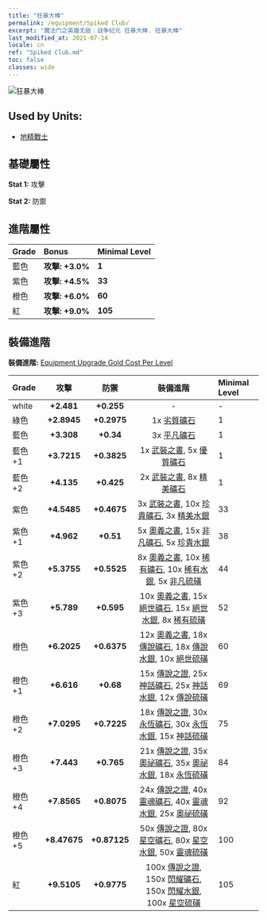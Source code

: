 ```yaml
---
title: "狂暴大棒"
permalink: /equipment/Spiked Club/
excerpt: "魔法门之英雄无敌：战争纪元 狂暴大棒. 狂暴大棒"
last_modified_at: 2021-07-14
locale: cn
ref: "Spiked Club.md"
toc: false
classes: wide
---
```


  ![狂暴大棒](/images/e/e_4011.png)

## Used by Units:

* [地精戰士](/cn/units/Goblin/) 


## 基礎屬性
 **Stat 1:** 攻擊

 **Stat 2:** 防禦

## 進階屬性

  |     Grade    |   Bonus | Minimal Level | 
  |:-------------|:--------|:--------------| 
  | 藍色 | **攻擊: +3.0%** | **1** | 
  | 紫色 | **攻擊: +4.5%** | **33** | 
  | 橙色 | **攻擊: +6.0%** | **60** | 
  | 紅 | **攻擊: +9.0%** | **105** | 


## 裝備進階
 **裝備進階:** [Equipment Upgrade Gold Cost Per Level](/equipment/EquipmentUpgradeCostPerLevel/) 

  |          Grade      | 攻擊 | 防禦 | 裝備進階 | Minimal Level |
  |:--------------------|:---------:|:---------:|:----------------:|:--------------|
  | white | **+2.481** | **+0.255** | - | - |
  | 綠色 | **+2.8945** | **+0.2975** | 1x [劣質礦石](/cn/Items/mat_1/) | 1 |
  | 藍色 | **+3.308** | **+0.34** | 3x [平凡礦石](/cn/Items/mat_6/) | 1 |
  | 藍色 +1 | **+3.7215** | **+0.3825** | 1x [武裝之書](/cn/Items/mat_18/), 5x [優質礦石](/cn/Items/mat_12/) | 1 |
  | 藍色 +2 | **+4.135** | **+0.425** | 2x [武裝之書](/cn/Items/mat_25/), 8x [精美礦石](/cn/Items/mat_19/) | 1 |
  | 紫色 | **+4.5485** | **+0.4675** | 3x [武裝之書](/cn/Items/mat_32/), 10x [珍貴礦石](/cn/Items/mat_26/), 3x [精美水銀](/cn/Items/mat_21/) | 33 |
  | 紫色 +1 | **+4.962** | **+0.51** | 5x [奧義之書](/cn/Items/mat_39/), 15x [非凡礦石](/cn/Items/mat_33/), 5x [珍貴水銀](/cn/Items/mat_28/) | 38 |
  | 紫色 +2 | **+5.3755** | **+0.5525** | 8x [奧義之書](/cn/Items/mat_46/), 10x [稀有礦石](/cn/Items/mat_40/), 10x [稀有水銀](/cn/Items/mat_42/), 5x [非凡硫磺](/cn/Items/mat_36/) | 44 |
  | 紫色 +3 | **+5.789** | **+0.595** | 10x [奧義之書](/cn/Items/mat_53/), 15x [絕世礦石](/cn/Items/mat_47/), 15x [絕世水銀](/cn/Items/mat_49/), 8x [稀有硫磺](/cn/Items/mat_43/) | 52 |
  | 橙色 | **+6.2025** | **+0.6375** | 12x [奧義之書](/cn/Items/mat_60/), 18x [傳說礦石](/cn/Items/mat_54/), 18x [傳說水銀](/cn/Items/mat_56/), 10x [絕世硫磺](/cn/Items/mat_50/) | 60 |
  | 橙色 +1 | **+6.616** | **+0.68** | 15x [傳說之證](/cn/Items/mat_67/), 25x [神話礦石](/cn/Items/mat_61/), 25x [神話水銀](/cn/Items/mat_63/), 12x [傳說硫磺](/cn/Items/mat_57/) | 69 |
  | 橙色 +2 | **+7.0295** | **+0.7225** | 18x [傳說之證](/cn/Items/mat_74/), 30x [永恆礦石](/cn/Items/mat_68/), 30x [永恆水銀](/cn/Items/mat_70/), 15x [神話硫磺](/cn/Items/mat_64/) | 75 |
  | 橙色 +3 | **+7.443** | **+0.765** | 21x [傳說之證](/cn/Items/mat_81/), 35x [奧祕礦石](/cn/Items/mat_75/), 35x [奧祕水銀](/cn/Items/mat_77/), 18x [永恆硫磺](/cn/Items/mat_71/) | 84 |
  | 橙色 +4 | **+7.8565** | **+0.8075** | 24x [傳說之證](/cn/Items/mat_88/), 40x [靈魂礦石](/cn/Items/mat_82/), 40x [靈魂水銀](/cn/Items/mat_84/), 25x [奧祕硫磺](/cn/Items/mat_78/) | 92 |
  | 橙色 +5 | **+8.47675** | **+0.87125** | 50x [傳說之證](/cn/Items/mat_95/), 80x [星空礦石](/cn/Items/mat_89/), 80x [星空水銀](/cn/Items/mat_91/), 50x [靈魂硫磺](/cn/Items/mat_85/) | 100 |
  | 紅 | **+9.5105** | **+0.9775** | 100x [傳說之證](/cn/Items/mat_102/), 150x [閃耀礦石](/cn/Items/mat_96/), 150x [閃耀水銀](/cn/Items/mat_98/), 100x [星空硫磺](/cn/Items/mat_92/) | 105 |

